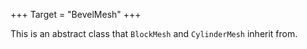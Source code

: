 +++
Target = "BevelMesh"
+++

This is an abstract class that `BlockMesh` and `CylinderMesh` inherit from.